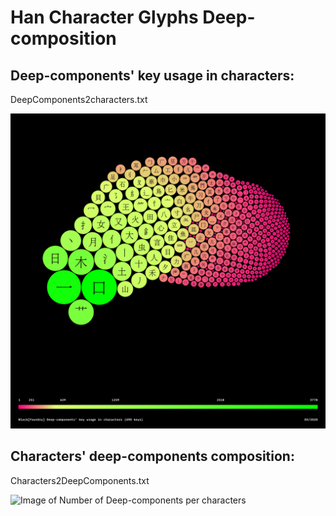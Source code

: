 # Han Character Glyphs Deep-composition

## Deep-components' key usage in characters:

DeepComponents2characters.txt

![Image of Deep-components key usage in characters](Deep-components-key-usage-in-characters.png)

## Characters' deep-components composition:

Characters2DeepComponents.txt

![Image of Number of Deep-components per characters](Number-of-Deep-components-per-character.png)


